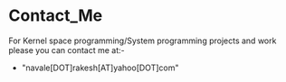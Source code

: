 # Contact_Me

For Kernel space programming/System programming projects and work please you can contact me at:-

- "navale[DOT]rakesh[AT]yahoo[DOT]com"
